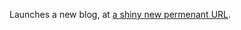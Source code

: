 <!--
.. title: The Suze...
.. slug: the-suze
.. date: 2008-10-17 12:52:19-05:00
.. tags: Journal,Write
.. category: Journal
.. link: 
.. description: 
.. type: text
-->


Launches a new blog, at [a shiny new permenant URL](http://thesuze.com).